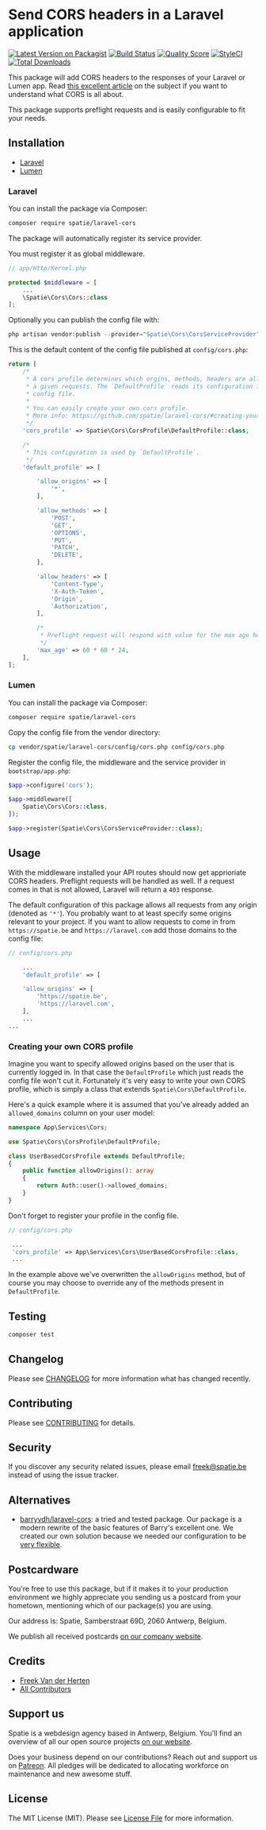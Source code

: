 # Send CORS headers in a Laravel application

[![Latest Version on Packagist](https://img.shields.io/packagist/v/spatie/laravel-cors.svg?style=flat-square)](https://packagist.org/packages/spatie/laravel-cors)
[![Build Status](https://img.shields.io/travis/spatie/laravel-cors/master.svg?style=flat-square)](https://travis-ci.org/spatie/laravel-cors)
[![Quality Score](https://img.shields.io/scrutinizer/g/spatie/laravel-cors.svg?style=flat-square)](https://scrutinizer-ci.com/g/spatie/laravel-cors)
[![StyleCI](https://styleci.io/repos/113957368/shield?branch=master)](https://styleci.io/repos/113957368)
[![Total Downloads](https://img.shields.io/packagist/dt/spatie/laravel-cors.svg?style=flat-square)](https://packagist.org/packages/spatie/laravel-cors)

This package will add CORS headers to the responses of your Laravel or Lumen app. Read [this excellent article](https://spring.io/understanding/CORS) on the subject if you want to understand what CORS is all about.

This package supports preflight requests and is easily configurable to fit your needs.

## Installation

- [Laravel](#laravel)
- [Lumen](#lumen)

### Laravel

You can install the package via Composer:

```bash
composer require spatie/laravel-cors
```

The package will automatically register its service provider.

You must register it as global middleware.

```php
// app/Http/Kernel.php

protected $middleware = [
    ...
    \Spatie\Cors\Cors::class
];
```

Optionally you can publish the config file with:

```php
php artisan vendor:publish --provider="Spatie\Cors\CorsServiceProvider" --tag="config"
```

This is the default content of the config file published at `config/cors.php`:

```php
return [
    /*
     * A cors profile determines which orgins, methods, headers are allowed for
     * a given requests. The `DefaultProfile` reads its configuration from this
     * config file.
     *
     * You can easily create your own cors profile.
     * More info: https://github.com/spatie/laravel-cors/#creating-your-own-cors-profile
     */
    'cors_profile' => Spatie\Cors\CorsProfile\DefaultProfile::class,

    /*
     * This configuration is used by `DefaultProfile`.
     */
    'default_profile' => [

        'allow_origins' => [
            '*',
        ],

        'allow_methods' => [
            'POST',
            'GET',
            'OPTIONS',
            'PUT',
            'PATCH',
            'DELETE',
        ],

        'allow_headers' => [
            'Content-Type',
            'X-Auth-Token',
            'Origin',
            'Authorization',
        ],

        /*
         * Preflight request will respond with value for the max age header.
         */
        'max_age' => 60 * 60 * 24,
    ],
];
```

### Lumen

You can install the package via Composer:

```bash
composer require spatie/laravel-cors
```

Copy the config file from the vendor directory:

```bash
cp vendor/spatie/laravel-cors/config/cors.php config/cors.php
```

Register the config file, the middleware and the service provider in `bootstrap/app.php`:

```php
$app->configure('cors');

$app->middleware([
    Spatie\Cors\Cors::class,
]);

$app->register(Spatie\Cors\CorsServiceProvider::class);
```

## Usage

With the middleware installed your API routes should now get apprioriate CORS headers. Preflight requests will be handled as well. If a request comes in that is not allowed, Laravel will return a `403` response.

The default configuration of this package allows all requests from any origin (denoted as `'*'`). You probably want to at least specify some origins relevant to your project. If you want to allow requests to come in from `https://spatie.be` and `https://laravel.com` add those domains to the config file:

```php
// config/cors.php

    ...
    'default_profile' => [

    'allow_origins' => [
        'https://spatie.be',
        'https://laravel.com',
    ],
    ...
...
```

### Creating your own CORS profile

Imagine you want to specify allowed origins based on the user that is currently logged in. In that case the `DefaultProfile` which just reads the config file won't cut it. Fortunately it's very easy to write your own CORS profile, which is simply a class that extends `Spatie\Cors\DefaultProfile`.

Here's a quick example where it is assumed that you've already added an `allowed_domains` column on your user model:

```php
namespace App\Services\Cors;

use Spatie\Cors\CorsProfile\DefaultProfile;

class UserBasedCorsProfile extends DefaultProfile;
{
    public function allowOrigins(): array
    {
        return Auth::user()->allowed_domains;
    }
}
```

Don't forget to register your profile in the config file.

```php
// config/cors.php

 ...
 'cors_profile' => App\Services\Cors\UserBasedCorsProfile::class,
 ...
```

In the example above we've overwritten the `allowOrigins` method, but of course you may choose to override any of the methods present in `DefaultProfile`.

## Testing

``` bash
composer test
```

## Changelog

Please see [CHANGELOG](CHANGELOG.md) for more information what has changed recently.

## Contributing

Please see [CONTRIBUTING](CONTRIBUTING.md) for details.

## Security

If you discover any security related issues, please email freek@spatie.be instead of using the issue tracker.

## Alternatives

- [barryvdh/laravel-cors](https://github.com/barryvdh/laravel-cors): a tried and tested package. Our package is a modern rewrite of the basic features of Barry's excellent one. We created our own solution because we needed our configuration to be [very flexible](#creating-your-own-cors-profile).

## Postcardware

You're free to use this package, but if it makes it to your production environment we highly appreciate you sending us a postcard from your hometown, mentioning which of our package(s) you are using.

Our address is: Spatie, Samberstraat 69D, 2060 Antwerp, Belgium.

We publish all received postcards [on our company website](https://spatie.be/en/opensource/postcards).

## Credits

- [Freek Van der Herten](https://github.com/freekmurze)
- [All Contributors](../../contributors)

## Support us

Spatie is a webdesign agency based in Antwerp, Belgium. You'll find an overview of all our open source projects [on our website](https://spatie.be/opensource).

Does your business depend on our contributions? Reach out and support us on [Patreon](https://www.patreon.com/spatie).
All pledges will be dedicated to allocating workforce on maintenance and new awesome stuff.

## License

The MIT License (MIT). Please see [License File](LICENSE.md) for more information.
